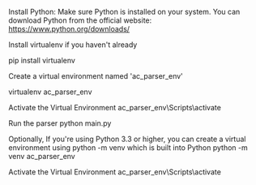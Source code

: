 Install Python: 
Make sure Python is installed on your system. You can download Python from the official website: 
https://www.python.org/downloads/

Install virtualenv if you haven't already

pip install virtualenv

Create a virtual environment named 'ac_parser_env'

virtualenv ac_parser_env

Activate the Virtual Environment
ac_parser_env\Scripts\activate

Run the parser 
python main.py


Optionally, If you're using Python 3.3 or higher, you can create a virtual environment using python -m venv which is built into Python
python -m venv ac_parser_env


Activate the Virtual Environment
ac_parser_env\Scripts\activate